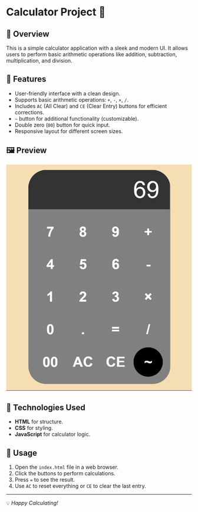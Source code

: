 # Calculator Project 🧮

## 📌 Overview

This is a simple calculator application with a sleek and modern UI. It allows users to perform basic arithmetic operations like addition, subtraction, multiplication, and division.

## 🎨 Features

- User-friendly interface with a clean design.
- Supports basic arithmetic operations: `+`, `-`, `×`, `/`.
- Includes `AC` (All Clear) and `CE` (Clear Entry) buttons for efficient corrections.
- `~` button for additional functionality (customizable).
- Double zero (`00`) button for quick input.
- Responsive layout for different screen sizes.

## 🖼️ Preview

<div align="center">
    <img src="Images/calculator.png" alt="calculator" width="600px">
</div>

## 🔧 Technologies Used

- **HTML** for structure.
- **CSS** for styling.
- **JavaScript** for calculator logic.

## 🚀 Usage

1. Open the `index.html` file in a web browser.
2. Click the buttons to perform calculations.
3. Press `=` to see the result.
4. Use `AC` to reset everything or `CE` to clear the last entry.

---

💡 _Happy Calculating!_

